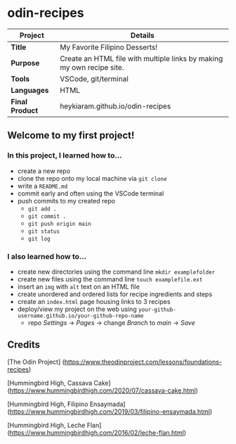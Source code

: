 # odin-recipes

| Project | Details |
| --- | --- |
| **Title** | My Favorite Filipino Desserts! |
| **Purpose** | Create an HTML file with multiple links by making my own recipe site. |
| **Tools** | VSCode, git/terminal |
| **Languages** | HTML |
| **Final Product** | heykiaram.github.io/odin-recipes |

## Welcome to my first project! 
### In this project, I learned how to...
- create a new repo
- clone the repo onto my local machine via `git clone`
- write a `README.md`
- commit early and often using the VSCode terminal
- push commits to my created repo
    - `git add .`
    - `git commit .`
    - `git push origin main`
    - `git status`
    - `git log`

### I also learned how to...
- create new directories using the command line `mkdir examplefolder`
- create new files using the command line `touch examplefile.ext`
- insert an `img` with `alt` text on an HTML file
- create unordered and ordered lists for recipe ingredients and steps
- create an `index.html` page housing links to 3 recipes
- deploy/view my project on the web using `your-github-username.github.io/your-github-repo-name`
    - repo *Settings* -> *Pages* -> change *Branch* to *main* -> *Save*

## Credits
[The Odin Project] (https://www.theodinproject.com/lessons/foundations-recipes)

[Hummingbird High, Cassava Cake] (https://www.hummingbirdhigh.com/2020/07/cassava-cake.html)

[Hummingbird High, Filipino Ensaymada] (https://www.hummingbirdhigh.com/2019/03/filipino-ensaymada.html)

[Hummingbird High, Leche Flan] (https://www.hummingbirdhigh.com/2016/02/leche-flan.html)







